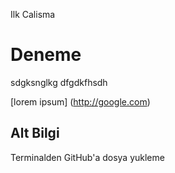 

<!DOCTYPE html>
<html lang="en">
<head>
   
 Ilk Calisma
 # Deneme
sdgksnglkg
dfgdkfhsdh
  
[lorem ipsum] (http://google.com)

## Alt Bilgi 
  Terminalden GitHub'a dosya yukleme
</head>
<body>
    
</body>
</html>
